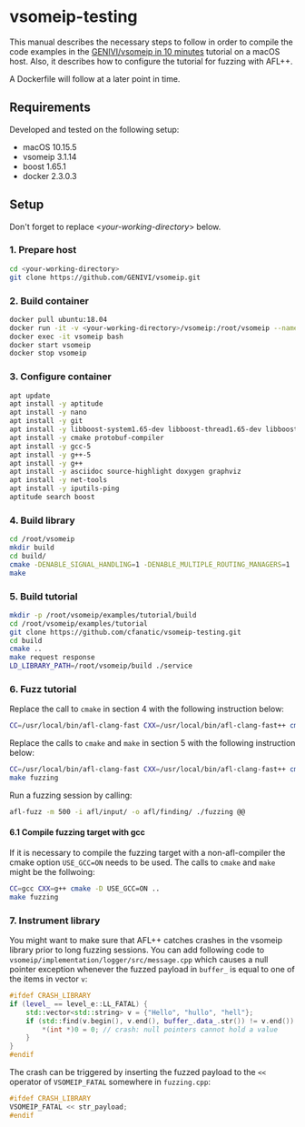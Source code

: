# vsomeip-testing

This manual describes the necessary steps to follow in order to compile the code examples in the [GENIVI/vsomeip in 10 minutes](https://github.com/GENIVI/vsomeip/wiki/vsomeip-in-10-minutes#first) tutorial on a macOS host. Also, it describes how to configure the tutorial for fuzzing with AFL++.

A Dockerfile will follow at a later point in time.

## Requirements

Developed and tested on the following setup:

- macOS 10.15.5
- vsomeip 3.1.14
- boost 1.65.1
- docker 2.3.0.3

## Setup

Don't forget to replace <*your-working-directory*> below.

### 1. Prepare host

```bash
cd <your-working-directory>
git clone https://github.com/GENIVI/vsomeip.git
```

### 2. Build container

```bash
docker pull ubuntu:18.04
docker run -it -v <your-working-directory>/vsomeip:/root/vsomeip --name vsomeip ubuntu:18.04
docker exec -it vsomeip bash
docker start vsomeip
docker stop vsomeip
```

### 3. Configure container

```bash
apt update
apt install -y aptitude
apt install -y nano
apt install -y git
apt install -y libboost-system1.65-dev libboost-thread1.65-dev libboost-log1.65-dev
apt install -y cmake protobuf-compiler
apt install -y gcc-5
apt install -y g++-5
apt install -y g++
apt install -y asciidoc source-highlight doxygen graphviz
apt install -y net-tools
apt install -y iputils-ping
aptitude search boost
```

### 4. Build library

```bash
cd /root/vsomeip
mkdir build
cd build/
cmake -DENABLE_SIGNAL_HANDLING=1 -DENABLE_MULTIPLE_ROUTING_MANAGERS=1 ..
make
```

### 5. Build tutorial

```bash
mkdir -p /root/vsomeip/examples/tutorial/build
cd /root/vsomeip/examples/tutorial
git clone https://github.com/cfanatic/vsomeip-testing.git
cd build
cmake ..
make request response
LD_LIBRARY_PATH=/root/vsomeip/build ./service
```

### 6. Fuzz tutorial

Replace the call to `cmake` in section 4 with the following instruction below:

```bash
CC=/usr/local/bin/afl-clang-fast CXX=/usr/local/bin/afl-clang-fast++ cmake -DENABLE_SIGNAL_HANDLING=1 -DENABLE_MULTIPLE_ROUTING_MANAGERS=1 ..
```

Replace the calls to `cmake` and `make` in section 5 with the following instruction below:

```bash
CC=/usr/local/bin/afl-clang-fast CXX=/usr/local/bin/afl-clang-fast++ cmake ..
make fuzzing
```

Run a fuzzing session by calling:

```bash
afl-fuzz -m 500 -i afl/input/ -o afl/finding/ ./fuzzing @@
```
#### 6.1 Compile fuzzing target with gcc
If it is necessary to compile the fuzzing target with a non-afl-compiler the cmake option `USE_GCC=ON` needs to be used. The calls to `cmake` and `make` might be the follwoing:

```bash
CC=gcc CXX=g++ cmake -D USE_GCC=ON ..
make fuzzing
```

### 7. Instrument library

You might want to make sure that AFL++ catches crashes in the vsomeip library prior to long fuzzing sessions. You can add following code to `vsomeip/implementation/logger/src/message.cpp` which causes a null pointer exception whenever the fuzzed payload in `buffer_` is equal to one of the items in vector `v`:

```cpp
#ifdef CRASH_LIBRARY
if (level_ == level_e::LL_FATAL) {
    std::vector<std::string> v = {"Hello", "hullo", "hell"};
    if (std::find(v.begin(), v.end(), buffer_.data_.str()) != v.end()) {
        *(int *)0 = 0; // crash: null pointers cannot hold a value
    }
}
#endif
````

The crash can be triggered by inserting the fuzzed payload to the `<<` operator of `VSOMEIP_FATAL` somewhere in `fuzzing.cpp`:

```cpp
#ifdef CRASH_LIBRARY
VSOMEIP_FATAL << str_payload;
#endif
```
